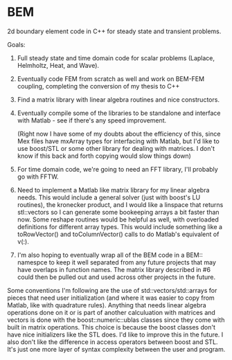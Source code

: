 # BEM

2d boundary element code in C++ for steady state and transient problems.

Goals: 

1. Full steady state and time domain code for scalar problems (Laplace, Helmholtz, Heat, and Wave).   

2. Eventually code FEM from scratch as well and work on BEM-FEM coupling, completing the conversion of my thesis to C++

3. Find a matrix library with linear algebra routines and nice constructors.

4. Eventually compile some of the libraries to be standalone and interface with Matlab - 
    see if there's any speed improvement.

	(Right now I have some of my doubts about the efficiency of this, since 
	Mex files have mxArray types for interfacing with Matlab, but I'd like to use 
	boost/STL or some other library for dealing with matrices.  I don't know
	if this back and forth copying would slow things down)

5. For time domain code, we're going to need an FFT library, I'll probably go with FFTW.

6. Need to implement a Matlab like matrix library for my linear algebra needs.  This 
	would include a general solver (just with boost's LU routines), the kronecker product,
	and I would like a linspace that returns stl::vectors so I can generate some 
	bookeeping arrays a bit faster than now.  Some reshape routines would be helpful
	as well, with overloaded definitions for different array types. This would include
	something like a toRowVector() and toColumnVector() calls to do Matlab's equivalent of v(:).

7. I'm also hoping to eventually wrap all of the BEM code in a BEM:: namespce to keep it well separated from any future
	projects that may have overlaps in function names.   The matrix library described in #6 could then be pulled out
	and used across other projects in the future.	

Some conventions I'm following are the use of std::vectors/std::arrays for pieces that need user initialization (and where it was easier to copy from Matlab, like with quadrature rules).   Anything that needs linear algebra operations done on it or is part of another calculuation with matrices and vectors is done with the boost::numeric::ublas classes since they come with built in matrix operations. This choice is because the boost classes don't have nice initializers like the STL does.  I'd like to improve this in the future.  I also don't like the difference in access operators between boost and STL.  It's just one more layer of syntax complexity between the user and program.

